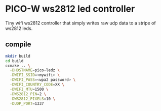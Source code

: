 # PICO-W ws2812 led controller

Tiny wifi ws2812 controller that simply writes raw udp data to a stripe of ws2812 leds.

## compile

```bash
mkdir build
cd build
ccmake .. \
  -DHOSTNAME=pico-ledz \
  -DWIFI_SSID=<mywifi> \
  -DWIFI_PASS=<wpa2 password> \
  -DWIFI_COUNTRY_CODE=XX \
  -DWIFI_MTU=1500 \
  -DWS2812_PIN=2 \
  -DWS2812_PIXELS=10 \
  -DUDP_PORT=1337
```